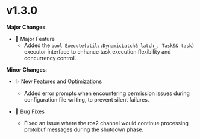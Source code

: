 # v1.3.0

**Major Changes**:
- 🚩 Major Feature
  - Added the `bool Execute(util::DynamicLatch& latch_, Task&& task)` executor interface to enhance task execution flexibility and concurrency control.

**Minor Changes**:

- ✨ New Features and Optimizations
  - Added error prompts when encountering permission issues during configuration file writing, to prevent silent failures.

- 🐛 Bug Fixes
  - Fixed an issue where the ros2 channel would continue processing protobuf messages during the shutdown phase.

